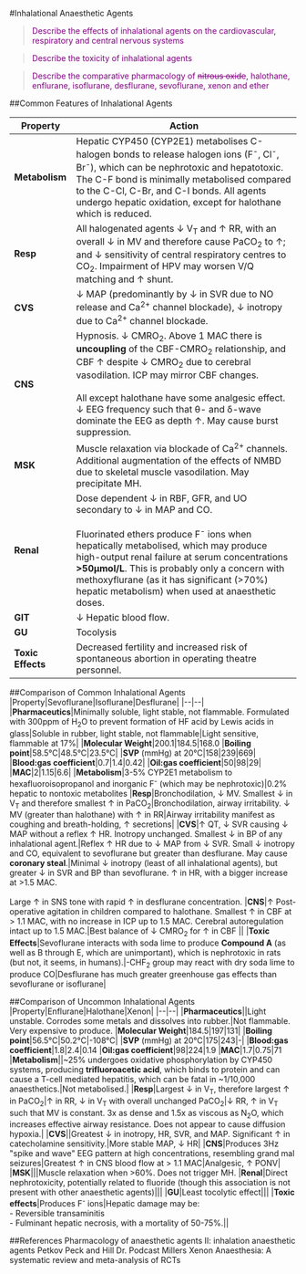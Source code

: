 #Inhalational Anaesthetic Agents

> <p style="color:purple";> Describe the effects of inhalational agents on the cardiovascular, respiratory and central nervous systems</p>

<!--></!-->

> <p style="color:purple";> Describe the toxicity of inhalational agents </p>

<!--></!-->

> <p style="color:purple";> Describe the comparative pharmacology of <s>nitrous oxide</s>, halothane, enflurane, isoflurane, desflurane, sevoflurane, xenon and ether</p>

##Common Features of Inhalational Agents

|Property|Action|
|--|--|
|**Metabolism**|Hepatic CYP450 (CYP2E1) metabolises C-halogen bonds to release halogen ions (F<sup>-</sup>, Cl<sup>-</sup>, Br<sup>-</sup>), which can be nephrotoxic and hepatotoxic. The C-F bond is minimally metabolised compared to the C-Cl, C-Br, and C-I bonds. All agents undergo hepatic oxidation, except for halothane which is reduced.
|**Resp**|All halogenated agents ↓ V<sub>T</sub> and ↑ RR, with an overall ↓ in MV and therefore cause PaCO<sub>2</sub> to ↑; and ↓ sensitivity of central respiratory centres to CO<sub>2</sub>. Impairment of HPV may worsen V/Q matching and ↑ shunt.
|**CVS**|↓ MAP (predominantly by ↓ in SVR due to NO release and Ca<sup>2+</sup> channel blockade), ↓ inotropy due to Ca<sup>2+</sup> channel blockade.
|**CNS**|Hypnosis. ↓ CMRO<sub>2</sub>. Above 1 MAC there is **uncoupling** of the CBF-CMRO<sub>2</sub> relationship, and CBF ↑ despite ↓ CMRO<sub>2</sub> due to cerebral vasodilation. ICP may mirror CBF changes. <br><br> All except halothane have some analgesic effect. ↓ EEG frequency such that θ- and δ-wave dominate the EEG as depth ↑. May cause burst suppression. 
|**MSK**|Muscle relaxation via blockade of Ca<sup>2+</sup> channels. Additional augmentation of the effects of NMBD due to skeletal muscle vasodilation. May precipitate MH.
|**Renal**|Dose dependent ↓ in RBF, GFR, and UO secondary to ↓ in MAP and CO. <br><br>Fluorinated ethers produce F<sup>-</sup> ions when hepatically metabolised, which may produce high-output renal failure at serum concentrations **>50μmol/L**. This is probably only a concern with methoxyflurane (as it has significant (>70%) hepatic metabolism) when used at anaesthetic doses.
|**GIT**|↓ Hepatic blood flow. 
|**GU**|Tocolysis
|**Toxic Effects**|Decreased fertility and increased risk of spontaneous abortion in operating theatre personnel.

##Comparison of Common Inhalational Agents
|Property|Sevoflurane|Isoflurane|Desflurane|
|--|--|
|**Pharmaceutics**|Minimally soluble, light stable, not flammable. Formulated with 300ppm of H<sub>2</sub>O to prevent formation of HF acid by Lewis acids in glass|Soluble in rubber, light stable, not flammable|Light sensitive, flammable at 17%|
|**Molecular Weight**|200.1|184.5|168.0
|**Boiling point**|58.5°C|48.5°C|23.5°C|
|**SVP** (mmHg) at 20°C|158|239|669|
|**Blood:gas coefficient**|0.7|1.4|0.42|
|**Oil:gas coefficient**|50|98|29|
|**MAC**|2|1.15|6.6|
|**Metabolism**|3-5% CYP2E1 metabolism to hexafluoroisopropanol and inorganic F<sup>-</sup> (which may be nephrotoxic)|0.2% hepatic to nontoxic metabolites
|**Resp**|Bronchodilation, ↓ MV. Smallest ↓ in V<sub>T</sub> and therefore smallest ↑ in PaCO<sub>2</sub>|Bronchodilation, airway irritability. ↓ MV (greater than halothane) with ↑ in RR|Airway irritability manifest as coughing and breath-holding, ↑ secretions|
|**CVS**|↑ QT, ↓ SVR causing ↓ MAP without a reflex ↑ HR. Inotropy unchanged. Smallest ↓ in BP of any inhalational agent.|Reflex ↑ HR due to ↓ MAP from ↓ SVR. Small ↓ inotropy and CO, equivalent to sevoflurane but greater than desflurane. May cause **coronary steal**.|Minimal ↓ inotropy (least of all inhalational agents), but greater ↓ in SVR and BP than sevoflurane. ↑ in HR, with a bigger increase at >1.5 MAC.<br><br>Large ↑ in SNS tone with rapid ↑ in desflurane concentration.
|**CNS**|↑ Post-operative agitation in children compared to halothane. Smallest ↑ in CBF at > 1.1 MAC, with no increase in ICP up to 1.5 MAC. Cerebral autoregulation intact up to 1.5 MAC.|Best balance of ↓ CMRO<sub>2</sub> for ↑ in CBF ||
|**Toxic Effects**|Sevoflurane interacts with soda lime to produce **Compound A** (as well as B through E, which are unimportant), which is nephrotoxic in rats (but not, it seems, in humans).|-CHF<sub>2</sub> group may react with dry soda lime to produce CO|Desflurane has much greater greenhouse gas effects than sevoflurane or isoflurane|

##Comparison of Uncommon Inhalational Agents
|Property|Enflurane|Halothane|Xenon|
|--|--|
|**Pharmaceutics**||Light unstable. Corrodes some metals and dissolves into rubber.|Not flammable. Very expensive to produce.
|**Molecular Weight**|184.5|197|131|
|**Boiling point**|56.5°C|50.2°C|-108°C|
|**SVP** (mmHg) at 20°C|175|243|-|
|**Blood:gas coefficient**|1.8|2.4|0.14
|**Oil:gas coefficient**|98|224|1.9
|**MAC**|1.7|0.75|71
|**Metabolism**||~25% undergoes oxidative phosphorylation by CYP450 systems, producing **trifluoroacetic acid**, which binds to protein and can cause a T-cell mediated hepatitis, which can be fatal in ~1/10,000 anaesthetics.|Not metabolised.|
|**Resp**|Largest ↓ in V<sub>T</sub>, therefore largest ↑ in PaCO<sub>2</sub>|↑ in RR, ↓ in V<sub>T</sub> with overall unchanged PaCO<sub>2</sub>|↓ RR, ↑ in V<sub>T</sub> such that MV is constant. 3x as dense and 1.5x as viscous as N<sub>2</sub>O, which increases effective airway resistance. Does not appear to cause diffusion hypoxia.|
|**CVS**||Greatest ↓ in inotropy, HR, SVR, and MAP. Significant ↑ in catecholamine sensitivity.|More stable MAP, ↓ HR|
|**CNS**|Produces 3Hz "spike and wave" EEG pattern at high concentrations, resembling grand mal seizures|Greatest ↑ in CNS blood flow at > 1.1 MAC|Analgesic, ↑ PONV|
|**MSK**|||Muscle relaxation when >60%. Does not trigger MH.
|**Renal**|Direct nephrotoxicity, potentially related to fluoride (though this association is not present with other anaesthetic agents)|||
|**GU**|Least tocolytic effect|||
|**Toxic effects**|Produces F<sup>-</sup> ions|Hepatic damage may be: <br> - Reversible transaminitis <br> - Fulminant hepatic necrosis, with a mortality of 50-75%.||


##References
Pharmacology of anaesthetic agents II: inhalation anaesthetic agents
Petkov
Peck and Hill
Dr. Podcast
Millers
Xenon Anaesthesia: A systematic review and meta-analysis of RCTs

